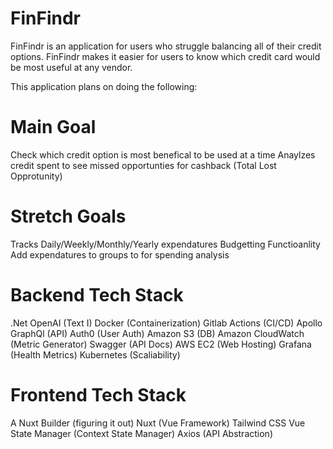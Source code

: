 # FinFindr
FinFindr is an application for users who struggle balancing all of their credit options. FinFindr makes it easier for users to know which credit card would be most useful at any vendor.

This application plans on doing the following:

# Main Goal
Check which credit option is most benefical to be used at a time
Anaylzes credit spent to see missed opportunties for cashback (Total Lost Opprotunity)

# Stretch Goals
Tracks Daily/Weekly/Monthly/Yearly expendatures
Budgetting Functioanlity 
Add expendatures to groups to for spending analysis

# Backend Tech Stack
.Net
OpenAI (Text I)
Docker (Containerization)
Gitlab Actions (CI/CD)
Apollo GraphQl (API)
Auth0 (User Auth)
Amazon S3 (DB)
Amazon CloudWatch (Metric Generator)
Swagger (API Docs)
AWS EC2 (Web Hosting)
Grafana (Health Metrics)
Kubernetes (Scaliability)

# Frontend Tech Stack
A Nuxt Builder (figuring it out)
Nuxt (Vue Framework)
Tailwind CSS
Vue State Manager (Context State Manager)
Axios (API Abstraction)